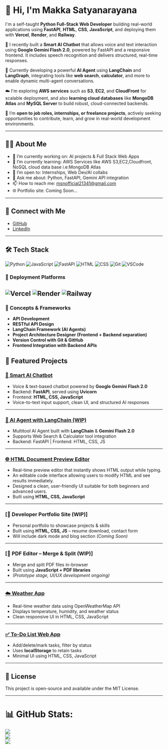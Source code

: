 
# 👋 Hi, I'm Makka Satyanarayana



I'm a self-taught **Python Full-Stack Web Developer** building real-world applications using **FastAPI**, **HTML**, **CSS**, **JavaScript**, and deploying them with **Vercel**, **Render**, and **Railway**.

🔧 I recently built a **Smart AI Chatbot** that allows voice and text interaction using **Google Gemini Flash 2.0**, powered by FastAPI and a responsive frontend. It includes speech recognition and delivers structured, real-time responses.

🧠 Currently developing a powerful **AI Agent** using **LangChain** and **LangGraph**, integrating tools like **web search**, **calculator**, and more to enable dynamic multi-agent conversations.

☁️ I'm exploring **AWS services** such as **S3**, **EC2**, and **CloudFront** for scalable deployment, and also **learning cloud databases** like **MongoDB Atlas** and **MySQL Server** to build robust, cloud-connected backends.

💼 I’m **open to job roles, internships, or freelance projects**, actively seeking opportunities to contribute, learn, and grow in real-world development environments.

---

## 🧑‍💻 About Me

- 🔭 I’m currently working on: AI projects & Full Stack Web Apps  
- 🌱 I’m currently learning: AWS Services like AWS S3,EC2,Cloudfront, NoSQL cloud data base i.e:MongoDB  Atlas
- 🤝 I’m open to: Internships, Web Dev/AI collabs  
- 💬 Ask me about: Python, FastAPI, Gemini API integration  
- 📫 How to reach me: msnofficial21341@gmail.com  
- 🌐 Portfolio site: Coming Soon...

---

## 🔗 Connect with Me

- [GitHub](https://github.com/msn123-satya)
- [LinkedIn](https://www.linkedin.com/in/satya-python-dev)

---

## 🛠️ Tech Stack

![Python](https://img.shields.io/badge/-Python-3776AB?style=flat&logo=python&logoColor=white)
![JavaScript](https://img.shields.io/badge/-JavaScript-F7DF1E?style=flat&logo=javascript&logoColor=black)
![FastAPI](https://img.shields.io/badge/-FastAPI-009688?style=flat&logo=fastapi&logoColor=white)
![HTML](https://img.shields.io/badge/-HTML5-E34F26?style=flat&logo=html5&logoColor=white)
![CSS](https://img.shields.io/badge/-CSS3-1572B6?style=flat&logo=css3&logoColor=white)
![Git](https://img.shields.io/badge/-Git-F05032?style=flat&logo=git&logoColor=white)
![VSCode](https://img.shields.io/badge/-VS%20Code-007ACC?style=flat&logo=visual-studio-code&logoColor=white)

### 🚀 Deployment Platforms
![Vercel](https://img.shields.io/badge/-Vercel-000000?style=flat&logo=vercel&logoColor=white)
![Render](https://img.shields.io/badge/-Render-46E3B7?style=flat&logo=render&logoColor=white)
![Railway](https://img.shields.io/badge/-Railway-141414?style=flat&logo=railway&logoColor=white)
---
### 🧠 Concepts & Frameworks
- **API Development**
- **RESTful API Design**
- **LangChain Framework (AI Agents)**
- **Project Architecture Designer (Frontend + Backend separation)**
- **Version Control with Git & GitHub**
- **Frontend Integration with Backend APIs**

## 🚀 Featured Projects

### [🤖 Smart AI Chatbot](https://github.com/msn123-satya/msn-chat-bot)
- Voice & text-based chatbot powered by **Google Gemini Flash 2.0**
- Backend: **FastAPI**, served using **Uvicorn**
- Frontend: **HTML, CSS, JavaScript**
- Voice-to-text input support, clean UI, and structured AI responses

---

### [🧠 AI Agent with LangChain (WIP)](https://github.com/msn123-satya/Multi-Agent-AI-System) 
- Multitool AI Agent built with **LangChain** & **Gemini Flash 2.0**
- Supports Web Search & Calculator tool integration
- Backend: FastAPI | Frontend: HTML, CSS, JS

---

### [🌐 HTML Document Preview Editor](https://html-previe-editor.vercel.app)
- Real-time preview editor that instantly shows HTML output while typing.
- An editable code interface allowing users to modify HTML and see results immediately.
- Designed a clean, user-friendly UI suitable for both beginners and advanced users.
- Built using **HTML, CSS, JavaScript**

---

### [🌟 Developer Portfolio Site (WIP)]
- Personal portfolio to showcase projects & skills
- Built using **HTML, CSS, JS** – resume download, contact form
- Will include dark mode and blog section *(Coming Soon)*

---

### [📄 PDF Editor – Merge & Split (WIP)]
- Merge and split PDF files in-browser
- Built using **JavaScript + PDF libraries**
- *(Prototype stage, UI/UX development ongoing)*

---

### [☁️ Weather App](https://weather-app-nu-pied-24.vercel.app)
- Real-time weather data using OpenWeatherMap API
- Displays temperature, humidity, and weather status
- Clean responsive UI in HTML, CSS, JavaScript

---

### [✅ To-Do List Web App](https://to-do-list-app-gamma-one.vercel.app)
- Add/delete/mark tasks, filter by status
- Uses **localStorage** to retain tasks
- Minimal UI using HTML, CSS, JavaScript

---
## 📜 License

This project is open-source and available under the MIT License.

---

# 📊 GitHub Stats:
![](https://github-readme-stats.vercel.app/api?username=msn123-satya&theme=dark&hide_border=false&include_all_commits=false&count_private=false)<br/>
![](https://nirzak-streak-stats.vercel.app/?user=msn123-satya&theme=dark&hide_border=false)<br/>
![](https://github-readme-stats.vercel.app/api/top-langs/?username=msn123-satya&theme=dark&hide_border=false&include_all_commits=false&count_private=false&layout=compact)


